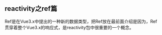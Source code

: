 ## reactivity之ref篇

Ref是在Vue3.x中提出的一种新的数据类型，把Ref放在最前面介绍是因为，Ref贯穿着整个Vue3.x的响应式，是reactivity包中很重要的一个概念。